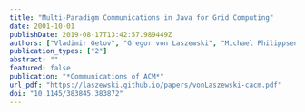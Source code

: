 ```yaml
---
title: "Multi-Paradigm Communications in Java for Grid Computing"
date: 2001-10-01
publishDate: 2019-08-17T13:42:57.989449Z
authors: ["Vladimir Getov", "Gregor von Laszewski", "Michael Philippsen", "Ian Foster"]
publication_types: ["2"]
abstract: ""
featured: false
publication: "*Communications of ACM*"
url_pdf: "https://laszewski.github.io/papers/vonLaszewski-cacm.pdf"
doi: "10.1145/383845.383872"
---
```


